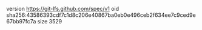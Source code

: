 version https://git-lfs.github.com/spec/v1
oid sha256:43586393cdf7c1d8c206e40867ba0eb0e496ceb2f634ee7c9ced9e67bb97fc7a
size 3529

